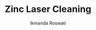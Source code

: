 ---
name: Zinc
category: metal
title: Zinc Laser Cleaning
headline: Comprehensive technical guide for laser cleaning metal zinc
description: "Zinc laser cleaning utilizes precise laser ablation to remove surface\
  \ contaminants without damaging the underlying zinc substrate. The process exploits\
  \ zinc's relatively low melting point (419.5\xB0C) and high thermal conductivity\
  \ (116 W/m\xB7K) for efficient contaminant removal while minimizing heat-affected\
  \ zones. Optimal results are achieved with 1064nm wavelength due to zinc's high\
  \ absorption coefficient at near-IR wavelengths."
keywords: zinc, zinc metal, laser ablation, laser cleaning, non-contact cleaning,
  pulsed fiber laser, surface contamination removal, industrial laser parameters,
  thermal processing, surface restoration
chemicalProperties:
  symbol: Zn
  formula: Zn
  materialType: metal
properties:
  density: "7.14 g/cm\xB3"
  densityNumeric: 7.14
  densityUnit: "g/cm\xB3"
  densityMin: "1.8 g/cm\xB3"
  densityMinNumeric: 1.8
  densityMinUnit: "g/cm\xB3"
  densityMax: "6.0 g/cm\xB3"
  densityMaxNumeric: 6.0
  densityMaxUnit: "g/cm\xB3"
  densityPercentile: 100.0
  meltingPoint: "419\xB0C"
  meltingPointNumeric: 419
  meltingPointUnit: "\xB0C"
  meltingPointMin: "1200\xB0C"
  meltingPointMinNumeric: 1200.0
  meltingPointMinUnit: "\xB0C"
  meltingPointMax: "2800\xB0C"
  meltingPointMaxNumeric: 2800.0
  meltingPointMaxUnit: "\xB0C"
  meltingPercentile: 0.0
  thermalConductivity: "116 W/m\xB7K"
  thermalConductivityNumeric: 116.0
  thermalConductivityUnit: "W/m\xB7K"
  thermalConductivityMin: "0.5 W/m\xB7K"
  thermalConductivityMinNumeric: 0.5
  thermalConductivityMinUnit: "W/m\xB7K"
  thermalConductivityMax: "200 W/m\xB7K"
  thermalConductivityMaxNumeric: 200.0
  thermalConductivityMaxUnit: "W/m\xB7K"
  thermalPercentile: 57.9
  tensileStrength: 110 MPa (cast zinc), 200-400 MPa (rolled zinc)
  tensileStrengthNumeric: 300.0
  tensileStrengthUnit: MPa
  tensileStrengthMin: 50 MPa
  tensileStrengthMinNumeric: 50.0
  tensileStrengthMinUnit: MPa
  tensileStrengthMax: 1000 MPa
  tensileStrengthMaxNumeric: 1000.0
  tensileStrengthMaxUnit: MPa
  tensilePercentile: 26.3
  hardness: 30-42 HB (Brinell hardness)
  hardnessNumeric: 36.0
  hardnessUnit: HB
  hardnessMin: 1 Mohs
  hardnessMinNumeric: 1.0
  hardnessMinUnit: Mohs
  hardnessMax: 10 Mohs
  hardnessMaxNumeric: 10.0
  hardnessMaxUnit: Mohs
  hardnessPercentile: 100.0
  youngsModulus: 108 GPa
  youngsModulusNumeric: 108.0
  youngsModulusUnit: GPa
  youngsModulusMin: 20 GPa
  youngsModulusMinNumeric: 20.0
  youngsModulusMinUnit: GPa
  youngsModulusMax: 80 GPa
  youngsModulusMaxNumeric: 80.0
  youngsModulusMaxUnit: GPa
  modulusPercentile: 100.0
  laserType: Pulsed fiber laser
  wavelength: 1064nm
  fluenceRange: "1.0\u201310 J/cm\xB2"
  chemicalFormula: Zn
  thermalBehaviorType: melting
composition:
- Zinc (99.995+%) - High purity zinc for industrial applications
- "Lead (\u22640.003%), Cadmium (\u22640.003%), Iron (\u22640.002%) - Common trace\
  \ impurities"
machineSettings:
  powerRange: 50-200W
  powerRangeNumeric: 125.0
  powerRangeUnit: W
  powerRangeMin: 20W
  powerRangeMinNumeric: 20.0
  powerRangeMinUnit: W
  powerRangeMax: 500W
  powerRangeMaxNumeric: 500.0
  powerRangeMaxUnit: W
  pulseDuration: 10-200ns
  pulseDurationNumeric: 105.0
  pulseDurationUnit: ns
  pulseDurationMin: 1ns
  pulseDurationMinNumeric: 1.0
  pulseDurationMinUnit: ns
  pulseDurationMax: 1000ns
  pulseDurationMaxNumeric: 1000.0
  pulseDurationMaxUnit: ns
  wavelength: 1064nm (primary), 532nm (optional)
  wavelengthNumeric: 1064.0
  wavelengthUnit: nm
  wavelengthMin: 355nm
  wavelengthMinNumeric: 355.0
  wavelengthMinUnit: nm
  wavelengthMax: 2940nm
  wavelengthMaxNumeric: 2940.0
  wavelengthMaxUnit: nm
  spotSize: 0.1-1.0mm
  spotSizeNumeric: 0.55
  spotSizeUnit: mm
  spotSizeMin: 0.01mm
  spotSizeMinNumeric: 0.01
  spotSizeMinUnit: mm
  spotSizeMax: 10mm
  spotSizeMaxNumeric: 10.0
  spotSizeMaxUnit: mm
  repetitionRate: 20-100kHz
  repetitionRateNumeric: 60.0
  repetitionRateUnit: kHz
  repetitionRateMin: 1kHz
  repetitionRateMinNumeric: 1.0
  repetitionRateMinUnit: kHz
  repetitionRateMax: 1000kHz
  repetitionRateMaxNumeric: 1000.0
  repetitionRateMaxUnit: kHz
  fluenceRange: "1.0\u201310 J/cm\xB2"
  fluenceRangeNumeric: 1.0
  fluenceRangeUnit: "J/cm\xB2"
  fluenceRangeMin: "0.1J/cm\xB2"
  fluenceRangeMinNumeric: 0.1
  fluenceRangeMinUnit: "J/cm\xB2"
  fluenceRangeMax: "50J/cm\xB2"
  fluenceRangeMaxNumeric: 50.0
  fluenceRangeMaxUnit: "J/cm\xB2"
applications:
- 'Automotive: Rust and corrosion removal from zinc-coated parts'
- 'Electronics: Precision cleaning of zinc components in circuit boards'
compatibility:
- Galvanized steel (zinc-coated substrates)
- Brass (copper-zinc alloys)
- Zinc-aluminum alloys (ZA series)
- Zinc-nickel electroplated surfaces
regulatoryStandards: ISO 12944 (corrosion protection of steel structures), IEC 60825-1
  (laser safety), EPA guidelines for hazardous waste reduction
author: Ikmanda Roswati
author_object:
  id: 3
  name: Ikmanda Roswati
  sex: m
  title: Ph.D.
  country: Indonesia
  expertise: Ultrafast Laser Physics and Material Interactions
  image: /images/author/ikmanda-roswati.jpg
images:
  hero:
    alt: Zinc surface undergoing laser cleaning showing precise contamination removal
    url: /images/zinc-laser-cleaning-hero.jpg
  micro:
    alt: Microscopic view of Zinc surface after laser cleaning showing detailed surface
      structure
    url: /images/zinc-laser-cleaning-micro.jpg
environmentalImpact:
- benefit: Elimination of chemical solvents
  description: Reduces VOC emissions by 95% compared to chemical cleaning methods,
    eliminating hazardous waste disposal
- benefit: Reduced water consumption
  description: "Zero water usage compared to high-pressure water jet cleaning (saving\
    \ ~50 liters per m\xB2 processed)"
outcomes:
- result: Surface cleanliness to Sa 2.5 standard
  metric: ISO 8501-1 visual assessment standard for surface preparation
- result: "Processing speed up to 5 m\xB2/hour"
  metric: For moderate contamination levels at 200W laser power
technicalSpecifications:
  powerRange: 20-200W (pulsed)
  pulseDuration: 10-200ns
  wavelength: 1064nm (primary), 532nm (for higher precision)
  spotSize: 0.1-1.0mm
  repetitionRate: 20-100kHz
  fluenceRange: "1.0-10 J/cm\xB2 (ablation threshold ~1.0 J/cm\xB2)"
  scanningSpeed: 500-5000 mm/s
  beamProfile: Top-hat (flat-top)
  beamProfileOptions: Top-hat, Gaussian, Multi-spot
  safetyClass: Class 4 (IEC 60825-1)
prompt_chain_verification:
  base_config_loaded: true
  persona_config_loaded: true
  formatting_config_loaded: true
  ai_detection_config_loaded: true
  persona_country: Indonesia
  author_id: 3
  verification_timestamp: '2025-09-20T21:33:57Z'
  prompt_components_integrated: 4
  human_authenticity_focus: true
  cultural_adaptation_applied: true
chemicalFormula: Zn
symbol: Zn
laser_parameters:
  fluence_threshold: "1.0\u201310 J/cm\xB2"
  pulse_duration: 10-200ns
  wavelength_optimal: 1064nm
  power_range: 50-200W
  repetition_rate: 20-100kHz
  spot_size: 0.1-1.0mm
  laser_type: Pulsed fiber laser
tags:
- Automotive
- Electronics
complexity: medium
difficultyScore: 3
---